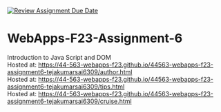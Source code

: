 [![Review Assignment Due Date](https://classroom.github.com/assets/deadline-readme-button-24ddc0f5d75046c5622901739e7c5dd533143b0c8e959d652212380cedb1ea36.svg)](https://classroom.github.com/a/b9NC0g7h)
# WebApps-F23-Assignment-6
Introduction to Java Script and DOM
<br>
Hosted at: https://44-563-webapps-f23.github.io/44563-webapps-f23-assignment6-tejakumarsai6309/author.html
<br>
Hosted at: https://44-563-webapps-f23.github.io/44563-webapps-f23-assignment6-tejakumarsai6309/tips.html
<br>
Hosted at: https://44-563-webapps-f23.github.io/44563-webapps-f23-assignment6-tejakumarsai6309/cruise.html

